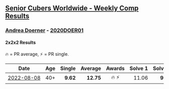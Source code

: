 <style>table {white-space: nowrap;}</style>
<link rel="stylesheet" type="text/css" href="/scw-comp/css/flags.css" />

## [Senior Cubers Worldwide - Weekly Comp Results](/scw-comp/results/)
### [Andrea Doerner](README.md) - [2020DOER01](https://www.worldcubeassociation.org/persons/2020DOER01?event=222)

#### 2x2x2 Results

<span style="white-space: nowrap;">🔥 = PR average</span>, <span style="white-space: nowrap;">⚡ = PR single</span>.

| Date | Age | Single | Average | Awards | Solve 1 | Solve 2 | Solve 3 | Solve 4 | Solve 5 | Video |
| :--: | :--: | --: | --: | :--: | --: | --: | --: | --: | --: | :-- |
| [2022-08-08](../../results/2022-08-08/222.md) | 40+ | **9.62** | **12.75** | 🔥 ⚡ | 11.06 | **9.62** | 14.43 | 19.54 | 12.76 | [Desktop](https://www.facebook.com/andrea.doerner.146/videos/478081923692184) / [Mobile](https://m.facebook.com/andrea.doerner.146/videos/478081923692184) |


<!-- Global site tag (gtag.js) - Google Analytics -->
<script async src="https://www.googletagmanager.com/gtag/js?id=UA-86348435-3"></script>
<script>window.dataLayer = window.dataLayer || []; function gtag() {dataLayer.push(arguments);} gtag('js', new Date()); gtag('config', 'UA-86348435-3');</script>

